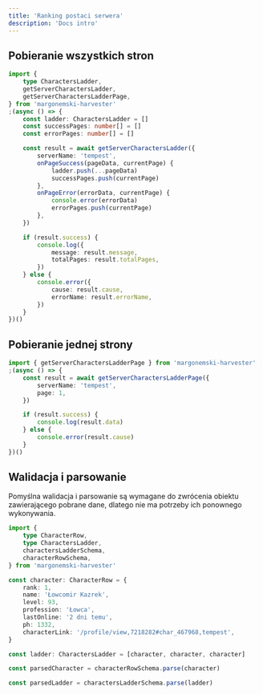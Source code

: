 ```yaml
---
title: 'Ranking postaci serwera'
description: 'Docs intro'
---
```


## Pobieranie wszystkich stron

<!--
<img src="/assets/server-characters-ladder.png" />
<img src="/assets/table-pagination.png"  /> -->

```ts
import {
    type CharactersLadder,
    getServerCharactersLadder,
    getServerCharactersLadderPage,
} from 'margonemski-harvester'
;(async () => {
    const ladder: CharactersLadder = []
    const successPages: number[] = []
    const errorPages: number[] = []

    const result = await getServerCharactersLadder({
        serverName: 'tempest',
        onPageSuccess(pageData, currentPage) {
            ladder.push(...pageData)
            successPages.push(currentPage)
        },
        onPageError(errorData, currentPage) {
            console.error(errorData)
            errorPages.push(currentPage)
        },
    })

    if (result.success) {
        console.log({
            message: result.message,
            totalPages: result.totalPages,
        })
    } else {
        console.error({
            cause: result.cause,
            errorName: result.errorName,
        })
    }
})()
```

## Pobieranie jednej strony

```ts
import { getServerCharactersLadderPage } from 'margonemski-harvester'
;(async () => {
    const result = await getServerCharactersLadderPage({
        serverName: 'tempest',
        page: 1,
    })

    if (result.success) {
        console.log(result.data)
    } else {
        console.error(result.cause)
    }
})()
```

## Walidacja i parsowanie

Pomyślna walidacja i parsowanie są wymagane do zwrócenia obiektu zawierającego pobrane dane, dlatego nie ma potrzeby ich ponownego wykonywania.

```ts
import {
    type CharacterRow,
    type CharactersLadder,
    charactersLadderSchema,
    characterRowSchema,
} from 'margonemski-harvester'

const character: CharacterRow = {
    rank: 1,
    name: 'Łowcomir Kazrek',
    level: 93,
    profession: 'Łowca',
    lastOnline: '2 dni temu',
    ph: 1332,
    characterLink: '/profile/view,7218282#char_467968,tempest',
}

const ladder: CharactersLadder = [character, character, character]

const parsedCharacter = characterRowSchema.parse(character)

const parsedLadder = charactersLadderSchema.parse(ladder)
```
